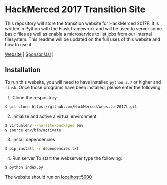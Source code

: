 # HackMerced 2017 Transition Site

This repository will store the transition website for HackMerced 2017F. It is written in Python with the Flask framewrork and will be used to server some basic files as well as enable a microservice to list jobs from our internal filesystem. This readme will be updated on the full uses of this website and how to use it.

[Website](http://hackmerced.com) |
[Sponsor Us!](http://hackmerced.com/sponsor) |

## Installation

To run this website, you will need to have installed `python 2.7` or higher and `flask`. Once those programs have been installed, please enter the following:

1. Clone the respository
```bash
$ git clone https://github.com/HackMerced/website-2017t.git
```

2. Initialize and active a virtual environment
```bash
$ virtualenv --no-site-packages env
$ source env/bin/activate
```

3. Install dependencies
```bash
$ pip install -r dependencies.txt
```

4. Run server
To start the webserver type the following:
```bash
$ python index.py
```

The website should run on [localhost:5000](http://localhost:5000)
